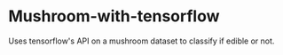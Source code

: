 # Mushroom-with-tensorflow
Uses tensorflow's API on a mushroom dataset to classify if edible or not.
